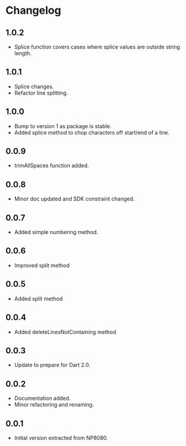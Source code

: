 # Changelog

## 1.0.2
 - Splice function covers cases where splice values are outside string length.

## 1.0.1
 - Splice changes.
 - Refactor line splitting.

## 1.0.0
 - Bump to version 1 as package is stable.
 - Added splice method to chop characters off start/end of a line.

## 0.0.9
 - trimAllSpaces function added.

## 0.0.8

 - Minor doc updated and SDK constraint changed.

## 0.0.7

 - Added simple numbering method. 

## 0.0.6

 - Improved split method 
 
## 0.0.5

 - Added split method

## 0.0.4

 - Added deleteLinesNotContaining method

## 0.0.3

 - Update to prepare for Dart 2.0.

## 0.0.2
 - Documentation added.
 - Minor refactoring and renaming.

## 0.0.1
 - Initial version extracted from NP8080.
